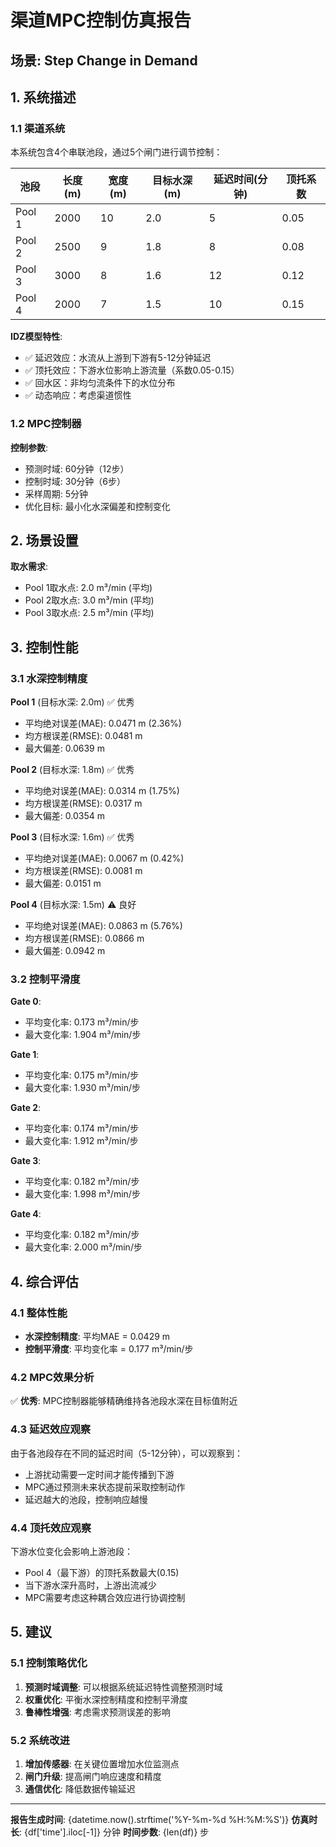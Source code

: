 # 渠道MPC控制仿真报告

## 场景: Step Change in Demand

## 1. 系统描述

### 1.1 渠道系统

本系统包含4个串联池段，通过5个闸门进行调节控制：

| 池段 | 长度(m) | 宽度(m) | 目标水深(m) | 延迟时间(分钟) | 顶托系数 |
|------|---------|---------|------------|--------------|---------|
| Pool 1 | 2000 | 10 | 2.0 | 5 | 0.05 |
| Pool 2 | 2500 | 9 | 1.8 | 8 | 0.08 |
| Pool 3 | 3000 | 8 | 1.6 | 12 | 0.12 |
| Pool 4 | 2000 | 7 | 1.5 | 10 | 0.15 |

**IDZ模型特性**:
- ✅ 延迟效应：水流从上游到下游有5-12分钟延迟
- ✅ 顶托效应：下游水位影响上游流量（系数0.05-0.15）
- ✅ 回水区：非均匀流条件下的水位分布
- ✅ 动态响应：考虑渠道惯性

### 1.2 MPC控制器

**控制参数**:
- 预测时域: 60分钟（12步）
- 控制时域: 30分钟（6步）
- 采样周期: 5分钟
- 优化目标: 最小化水深偏差和控制变化

## 2. 场景设置


**取水需求**:
- Pool 1取水点: 2.0 m³/min (平均)
- Pool 2取水点: 3.0 m³/min (平均)
- Pool 3取水点: 2.5 m³/min (平均)


## 3. 控制性能

### 3.1 水深控制精度


**Pool 1** (目标水深: 2.0m) ✅ 优秀
- 平均绝对误差(MAE): 0.0471 m (2.36%)
- 均方根误差(RMSE): 0.0481 m
- 最大偏差: 0.0639 m


**Pool 2** (目标水深: 1.8m) ✅ 优秀
- 平均绝对误差(MAE): 0.0314 m (1.75%)
- 均方根误差(RMSE): 0.0317 m
- 最大偏差: 0.0354 m


**Pool 3** (目标水深: 1.6m) ✅ 优秀
- 平均绝对误差(MAE): 0.0067 m (0.42%)
- 均方根误差(RMSE): 0.0081 m
- 最大偏差: 0.0151 m


**Pool 4** (目标水深: 1.5m) ⚠️ 良好
- 平均绝对误差(MAE): 0.0863 m (5.76%)
- 均方根误差(RMSE): 0.0866 m
- 最大偏差: 0.0942 m


### 3.2 控制平滑度


**Gate 0**:
- 平均变化率: 0.173 m³/min/步
- 最大变化率: 1.904 m³/min/步


**Gate 1**:
- 平均变化率: 0.175 m³/min/步
- 最大变化率: 1.930 m³/min/步


**Gate 2**:
- 平均变化率: 0.174 m³/min/步
- 最大变化率: 1.912 m³/min/步


**Gate 3**:
- 平均变化率: 0.182 m³/min/步
- 最大变化率: 1.998 m³/min/步


**Gate 4**:
- 平均变化率: 0.182 m³/min/步
- 最大变化率: 2.000 m³/min/步



## 4. 综合评估

### 4.1 整体性能

- **水深控制精度**: 平均MAE = 0.0429 m
- **控制平滑度**: 平均变化率 = 0.177 m³/min/步

### 4.2 MPC效果分析

✅ **优秀**: MPC控制器能够精确维持各池段水深在目标值附近


### 4.3 延迟效应观察

由于各池段存在不同的延迟时间（5-12分钟），可以观察到：
- 上游扰动需要一定时间才能传播到下游
- MPC通过预测未来状态提前采取控制动作
- 延迟越大的池段，控制响应越慢

### 4.4 顶托效应观察

下游水位变化会影响上游池段：
- Pool 4（最下游）的顶托系数最大(0.15)
- 当下游水深升高时，上游出流减少
- MPC需要考虑这种耦合效应进行协调控制

## 5. 建议

### 5.1 控制策略优化

1. **预测时域调整**: 可以根据系统延迟特性调整预测时域
2. **权重优化**: 平衡水深控制精度和控制平滑度
3. **鲁棒性增强**: 考虑需求预测误差的影响

### 5.2 系统改进

1. **增加传感器**: 在关键位置增加水位监测点
2. **闸门升级**: 提高闸门响应速度和精度
3. **通信优化**: 降低数据传输延迟

---

**报告生成时间**: {datetime.now().strftime('%Y-%m-%d %H:%M:%S')}
**仿真时长**: {df['time'].iloc[-1]} 分钟
**时间步数**: {len(df)} 步
